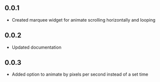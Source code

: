 ## 0.0.1

* Created marquee widget for animate scrolling horizontally and looping

## 0.0.2

* Updated documentation

## 0.0.3

* Added option to animate by pixels per second instead of a set time